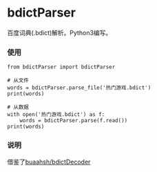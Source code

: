 # bdictParser
百度词典(.bdict)解析。Python3编写。

### 使用
```
from bdictParser import bdictParser

# 从文件
words = bdictParser.parse_file('热门游戏.bdict')
print(words)

# 从数据
with open('热门游戏.bdict') as f:
    words = bdictParser.parse(f.read())
print(words)
```

### 说明
借鉴了[buaahsh/bdictDecoder](https://github.com/buaahsh/bdictDecoder)
